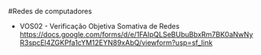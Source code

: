 #Redes de computadores
- VOS02 - Verificação Objetiva Somativa de Redes
https://docs.google.com/forms/d/e/1FAIpQLSeBUbuBbxRm7BK0aNwNyR3spcEl4ZGKPfa1cYM12EYN89xAbQ/viewform?usp=sf_link
